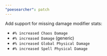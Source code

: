```yaml
---
"poesearcher": patch
---
```


Add support for missing damage modifier stats:

- `#% increased Chaos Damage`
- `#% increased Damage` (generic)
- `#% increased Global Physical Damage`
- `#% increased Spell Physical Damage`